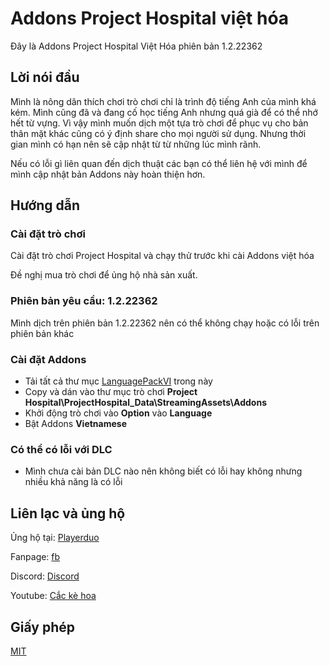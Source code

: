 # Addons Project Hospital việt hóa
Đây là Addons Project Hospital Việt Hóa phiên bản 1.2.22362

## Lời nói đầu
Mình là nông dân thích chơi trò chơi chỉ là trình độ tiếng Anh của mình khá kém. Mình cũng đã và đang cố học tiếng Anh nhưng quá già để có thể nhớ hết từ vựng. Vì vậy mình muốn dịch một tựa trò chơi để phục vụ cho bản thân mặt khác cũng có ý định share cho mọi người sử dụng. Nhưng thời gian mình có hạn nên sẽ cập nhật từ từ những lúc mình rãnh.

Nếu có lỗi gì liên quan đến dịch thuật các bạn có thể liên hệ với mình để mình cập nhật bản Addons này hoàn thiện hơn.
## Hướng dẫn
### Cài đặt trò chơi

Cài đặt trò chơi Project Hospital và chạy thử trước khi cài Addons việt hóa

Đề nghị mua trò chơi để ủng hộ nhà sản xuất.

### Phiên bản yêu cầu: 1.2.22362

Mình dịch trên phiên bản 1.2.22362 nên có thể không chạy hoặc có lỗi trên phiên bản khác

### Cài đặt Addons

- Tải tất cả thư mục [LanguagePackVI](LanguagePackVI/) trong này
- Copy và dán vào thư mục trò chơi **Project Hospital\ProjectHospital_Data\StreamingAssets\Addons**
- Khởi động trò chơi vào **Option** vào **Language**
- Bật Addons **Vietnamese**

### Có thể có lỗi với DLC

- Mình chưa cài bản DLC nào nên không biết có lỗi hay không nhưng nhiều khả năng là có lỗi

## Liên lạc và ủng hộ
Ủng hộ tại: [Playerduo](https://playerduo.com/cackehoa)

Fanpage: [fb](https://www.facebook.com/cackehoa)

Discord: [Discord](https://discord.gg/Z5C98FG)

Youtube: [Cắc kè hoa](https://www.youtube.com/c/Cắckèhoa)
## Giấy phép
[MIT](LICENSE)
